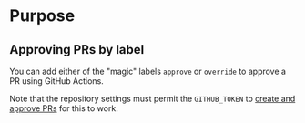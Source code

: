 # Purpose

## Approving PRs by label

You can add either of the "magic" labels `approve` or `override` to approve a PR using GitHub Actions.

Note that the repository settings must permit the `GITHUB_TOKEN` to [create and approve PRs][] for this to work.


[create and approve PRs]: https://docs.github.com/en/enterprise-server/repositories/managing-your-repositorys-settings-and-features/enabling-features-for-your-repository/managing-github-actions-settings-for-a-repository#preventing-github-actions-from-creating-or-approving-pull-requests
